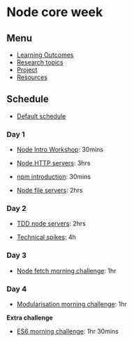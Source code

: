 # Node core week

## Menu

- [Learning Outcomes](./learning-outcomes.md)
- [Research topics](./research-afternoon.md)
- [Project](./project.md)
- [Resources](./resources)

## Schedule
- [Default schedule](../schedules/default.md)

### Day 1

- [Node Intro Workshop](https://github.com/oliverjam/node-introduction): 30mins

- [Node HTTP servers](https://github.com/oliverjam/node-http-server): 3hrs

- [npm introduction](https://github.com/foundersandcoders/npm-introduction): 30mins

- [Node file servers](https://github.com/oliverjam/node-file-server): 2hrs

### Day 2

- [TDD node servers](https://github.com/foundersandcoders/ws-tdd-node-server): 2hrs

- [Technical spikes](./spikes.md): 4h

### Day 3
- [Node fetch morning challenge](https://github.com/foundersandcoders/mc-request-module-workshop): 1hr

### Day 4
- [Modularisation morning challenge](./morning-challenge-day-3.md): 1hr

__Extra challenge__
- [ES6 morning challenge](./morning-challenge-day-2.md): 1hr 30mins